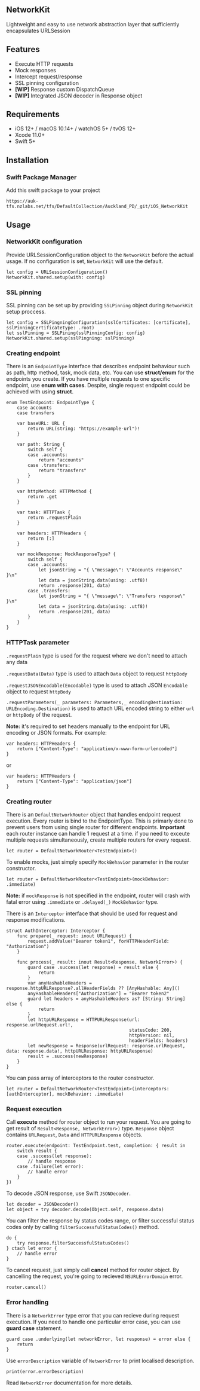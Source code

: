 ## NetworkKit

Lightweight and easy to use network abstraction layer that sufficiently encapsulates URLSession


## Features

- Execute HTTP requests
- Mock responses
- Intercept request/response
- SSL pinning configuration
- **[WIP]** Response custom DispatchQueue
- **[WIP]** Integrated JSON decoder in Response object

## Requirements

- iOS 12+ / macOS 10.14+ / watchOS 5+ / tvOS 12+
- Xcode 11.0+
- Swift 5+

## Installation

### Swift Package Manager

Add this swift package to your project
```
https://auk-tfs.nzlabs.net/tfs/DefaultCollection/Auckland_PD/_git/iOS_NetworkKit
```

## Usage

### NetworkKit configuration

Provide URLSessionConfiguration object to the `NetworkKit` before the actual usage. If no configuration is set, `NetworkKit` will use the default.

```
let config = URLSessionConfiguration()
NetworkKit.shared.setup(with: config)
```

### SSL pinning

SSL pinning can be set up by providing `SSLPinning` object  during `NetworkKit` setup proccess.

```
let config = SSLPingningConfiguration(sslCertificates: [certificate], sslPinningCertificateType: .root)
let sslPinning = SSLPining(sslPinningConfig: config)
NetworkKit.shared.setup(sslPingning: sslPinning)
```

### Creating endpoint

There is an `EndpointType` interface that describes endpoint behaviour such as path, http method, task, mock data, etc. You can use **struct/enum** for the endpoints you create. If you have multiple requests to one specific endpoint, use **enum with cases**. Despite, single request endpoint could be achieved with using **struct**.

```
enum TestEndpoint: EndpointType {
    case accounts
    case transfers
    
    var baseURL: URL {
        return URL(string: "https://example-url")!
    }
    
    var path: String {
        switch self {
        case .accounts:
            return "accounts"
        case .transfers:
            return "transfers"
        }
    }
    
    var httpMethod: HTTPMethod {
        return .get
    }
    
    var task: HTTPTask {
        return .requestPlain
    }

    var headers: HTTPHeaders {
        return [:]
    }
    
    var mockResponse: MockResponseType? {
        switch self {
        case .accounts:
            let jsonString = "{ \"message\": \"Accounts response\" }\n"
            let data = jsonString.data(using: .utf8)!
            return .response(201, data)
        case .transfers:
            let jsonString = "{ \"message\": \"Transfers response\" }\n"
            let data = jsonString.data(using: .utf8)!
            return .response(201, data)
        }
    }
}
```

### HTTPTask parameter

`.requestPlain` type is used for the request where we don't need to attach any data

`.requestData(Data)` type is used to attach `Data` object to request `httpBody`

`.requestJSONEncodable(Encodable)` type is used to attach JSON `Encodable` object to request `httpBody` 

`.requestParameters(_ parameters: Parameters,_ encodingDestination: URLEncoding.Destination)` is used to attach URL encoded string to either `url` or `httpBody` of the request. 

**Note:** it's required to set headers manually to the endpoint for URL encoding or JSON formats. For example:

```
var headers: HTTPHeaders {
    return ["Content-Type": "application/x-www-form-urlencoded"]
}
```

or

```
var headers: HTTPHeaders {
    return ["Content-Type": "application/json"]
}
```

### Creating router

There is an `DefaultNetworkRouter` object that handles endpoint request execution. Every router is bind to the EndpointType. This is primarly done to prevent users from using single router for different endpoints. **Important** each router instance can handle 1 request at a time. if you need to exceute multiple requests simultaneously, create multiple routers for every request.

```
let router = DefaultNetworkRouter<TestEndpoint>()
```

To enable mocks, just simply specify `MockBehavior` parameter in the router constructor.

```
let router = DefaultNetworkRouter<TestEndpoint>(mockBehavior: .immediate)
```

**Note:** if `mockResponse` is not specified in the endpoint, router will crash with fatal error using `.immediate` or `.delayed(_)` `MockBehavior` type.

There is an `Interceptor` interface that should be used for request and response modifications.

```
struct AuthInterceptor: Interceptor {
    func prepare(_ request: inout URLRequest) {
        request.addValue("Bearer token1", forHTTPHeaderField: "Authorization")
    }

    func process(_ result: inout Result<Response, NetworkError>) {
        guard case .success(let response) = result else {
            return
        }
        var anyHashableHeaders = response.httpURLResponse?.allHeaderFields ?? [AnyHashable: Any]()
        anyHashableHeaders["Authorization"] = "Bearer token2"
        guard let headers = anyHashableHeaders as? [String: String] else {
            return
        }
        let httpURLResponse = HTTPURLResponse(url: response.urlRequest.url!,
                                              statusCode: 200,
                                              httpVersion: nil,
                                              headerFields: headers)
        let newResponse = Response(urlRequest: response.urlRequest, data: response.data!, httpURLResponse: httpURLResponse)
        result = .success(newResponse)
    }
}
```

You can pass array of interceptors to the router constructor.

```
let router = DefaultNetworkRouter<TestEndpoint>(interceptors: [authInterceptor], mockBehavior: .immediate)
```

### Request execution

Call **execute** method for router object to run your request. You are going to get result of `Result<Response, NetworkError>)` type. `Response` object contains `URLRequest`, `Data` and `HTTPURLResponse` objects.

```
router.execute(endpoint: TestEndpoint.test, completion: { result in
    switch result {
    case .success(let response):
        // handle response
    case .failure(let error):
        // handle error
    }
})
```

To decode JSON response, use Swift `JSONDecoder`.

```
let decoder = JSONDecoder()
let object = try decoder.decode(Object.self, response.data)
```

You can filter the response by status codes range, or filter successful status codes only by calling `filterSuccessfulStatusCodes()` method.

```
do {
    try response.filterSuccessfulStatusCodes()
} ctach let error {
    // handle error
}
```

To cancel request, just simply call **cancel** method for router object. By cancelling the request, you're going to recieved `NSURLErrorDomain` error.

```
router.cancel()
```

### Error handling

There is a `NetworkError` type error that you can recieve during request execution. If you need to handle one particular error case, you can use **guard case** statement.

```
guard case .underlying(let networkError, let response) = error else {
    return
}
```

Use `errorDescription` variable of `NetworkError` to print localised description.

```
print(error.errorDescription)
```

Read `NetworkError` documentation for more details. 
